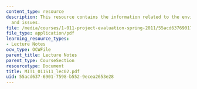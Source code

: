 ```yaml
---
content_type: resource
description: This resource contains the information related to the environmental concerns
  and issues.
file: /media/courses/1-011-project-evaluation-spring-2011/55acd63769017598b5529ecea2653e28_MIT1_011S11_lec02.pdf
file_type: application/pdf
learning_resource_types:
- Lecture Notes
ocw_type: OCWFile
parent_title: Lecture Notes
parent_type: CourseSection
resourcetype: Document
title: MIT1_011S11_lec02.pdf
uid: 55acd637-6901-7598-b552-9ecea2653e28
---
```

